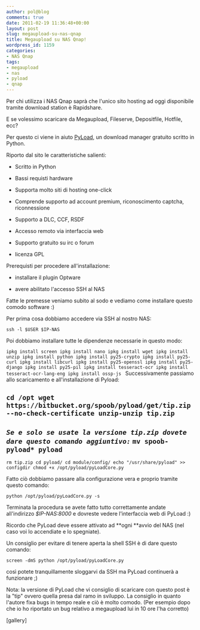 ```yaml
---
author: pol@blog
comments: true
date: 2011-02-19 11:36:48+00:00
layout: post
slug: megaupload-su-nas-qnap
title: Megaupload su NAS Qnap!
wordpress_id: 1159
categories:
- NAS Qnap
tags:
- megaupload
- nas
- pyload
- qnap
---
```


Per chi utilizza i NAS Qnap saprà che l'unico sito hosting ad oggi disponibile tramite download station è Rapidshare.

E se volessimo scaricare da Megaupload, Fileserve, Depositfile, Hotfile, ecc?

Per questo ci viene in aiuto [PyLoad](http://pyload.org/), un download manager gratuito scritto in Python.

Riporto dal sito le caratteristiche salienti:



	
  * Scritto in Python

	
  * Bassi requisti hardware

	
  * Supporta molto siti di hosting one-click

	
  * Comprende supporto ad account premium, riconoscimento captcha, riconnessione

	
  * Supporto a DLC, CCF, RSDF

	
  * Accesso remoto via interfaccia web

	
  * Supporto gratuito su irc o forum

	
  * licenza GPL


Prerequisti per procedere all'installazione:

	
  * installare il plugin Optware

	
  * avere abilitato l'accesso SSH al NAS


Fatte le premesse veniamo subito al sodo e vediamo come installare questo comodo software :)
<!-- more -->

Per prima cosa dobbiamo accedere via SSH al nostro NAS:

`ssh -l $USER $IP-NAS`

Poi dobbiamo installare tutte le dipendenze necessarie in questo modo:

`ipkg install screen
ipkg install nano
ipkg install wget
ipkg install unzip
ipkg install python
ipkg install py25-crypto
ipkg install py25-curl
ipkg install libcurl
ipkg install py25-openssl
ipkg install py25-django
ipkg install py25-pil
ipkg install tesseract-ocr
ipkg install tesseract-ocr-lang-eng
ipkg install ossp-js
`
Successivamente passiamo allo scaricamento e all'installazione di Pyload:

`cd /opt
wget https://bitbucket.org/spoob/pyload/get/tip.zip --no-check-certificate
unzip-unzip tip.zip`
--------------------------------------------------------------
_**`Se e solo se usate la versione tip.zip dovete dare questo comando aggiuntivo:`**_
`mv spoob-pyload* pyload`
--------------------------------------------------------------
`rm tip.zip
cd pyload/
cd module/config/
echo "/usr/share/pyload" >> configdir
chmod +x /opt/pyload/pyLoadCore.py`


Fatto ciò dobbiamo passare alla configurazione vera e proprio tramite questo comando:


`python /opt/pyload/pyLoadCore.py -s`

Terminata la procedura se avete fatto tutto correttamente andate all'indirizzo _$IP-NAS:8000_ e dovreste vedere l'interfaccia web di PyLoad :)


Ricordo che PyLoad deve essere attivato ad **ogni **avvio del NAS (nel caso voi lo accendiate e lo spegniate).




Un consiglio per evitare di tenere aperta la shell SSH è di dare questo comando:


`screen -dmS python /opt/pyload/pyLoadCore.py`


così potete tranquillamente sloggarvi da SSH ma PyLoad continuerà a funzionare ;)




Nota: la versione di PyLoad che vi consiglio di scaricare con questo post è la "tip" ovvero quella presa dal ramo in sviluppo. La consiglio in quanto l'autore fixa bugs in tempo reale e ciò è molto comodo. (Per esempio dopo che io ho riportato un bug relativo a megaupload lui in 10 ore l'ha corretto)






[gallery]


